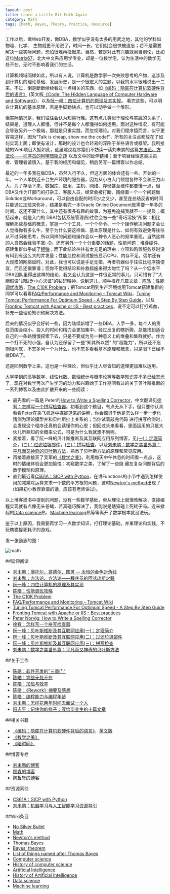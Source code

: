 ```yaml
---
layout: post
title: Learn a Little Bit Math Again
category: Math
tags: [Math, Bayes, Theory, Practice, Resource]
---
```


工作以后，做Web开发，做DBA，数学似乎没有太多的用武之地，其他的学科如物理、化学、 生物就更不用说了，时间一长，它们就会很快被遗忘；若不是需要解决一些实际问题，恐怕很难再捡起来。当然，若是对此有兴趣就另当别论，比如这位[Matrix67](http://www.matrix67.com/)，北大中文系应用学专业，却是一位数学宅，认为生活中的数学无处不在，无时不影响着我们的生活。

计算机领域同样如此，所以有人说，计算机是数学家一次失败思考的产物，这涉及到计算机的理论基础、发展历史，是一个很宏大的主题，以我的水平很难说出一二来。不过，倒是断断续续看过一点相关的东西，如[《编码：隐匿在计算机软硬件背后的语言》](http://book.douban.com/subject/4822685/) (英文版[《Code: The Hidden Language of Computer Hardware and Software》](http://www.amazon.com/Code-Language-Computer-Hardware-Software/dp/0735611319))，以及[阮一峰：四位计算机的原理及其实现](http://www.ruanyifeng.com/blog/2011/03/4-bit_computer.html)。 看完这些，可以明白计算机的基本原理，若是手脚勤快点，也可以动手做一个雏形。

但实际情况是，我们往往会认为知易行难。这有点儿类似于理论与实践的关系了，结果是，道理人人都懂，但并不是每个人都懂得如何运用。面对这种情况，有可能会导致另外一个极端，那就是只重实践，而忽视理论。对我们程序猿而言，似乎更容易这样，因为"Talk is cheap, show me the code!"，所有的关注点都放在了如何实现上面；即使有设计，那时的设计也会轻易的深陷于某些语言或框架。我所接触的Web项目大抵如此，这里建议程序猿们不妨读一读刘未鹏的这篇[方法论、方法论——程序员的阿喀琉斯之踵](http://mindhacks.cn/2008/10/29/methodology-for-programmers) 以及文中的延伸链接；至于项目经理这类决策者、管理者请慎入，基于我的经历和偏见，稍后另写一篇博客以作总结。

最近的一年多我在做DBA，虽然入行不久，但这方面的体会还有一些。开始的一年，一个人单挑近十台生产环境的服务器，因为从小白入门顿觉各种不会和压力山大，为了存活下来，数据库、应用、主机、网络、存储甚至硬件都要懂一点，但DBA又作为IT部门的打杂工、客服人员，经常会被打断、围绕着一个一个问题做Solution或Workaround，可以自由自配的时间少之又少，甚至连总结反省的时间只能通过加班来弥补，结果是看完一本Oracle Online Document就需要一年多的时间。这还不算什么，其中还有很多有趣的故事，为避免追捕我就不一一提及；概括起来，就是入门的 DBA(包括系统管理员)往往会被一些"奇巧淫技"所累：相比理解那些基础的概念，掌握一个个工具、一个个命令、一个个操作解决问题才会让人觉得你有多么牛，至于为什么要这样做、基本原理是什么、如何有效避免等往往从不过问和思考，所以同样的问题和操作会以一种令人恶心的频率重现，当然这样的人自然会经验丰富:-D。还有另外一个十分重要的话题，性能问题：堆叠硬件、搭建集群似乎成了[银弹](http://en.wikipedia.org/wiki/No_Silver_Bullet)；而下此结论往往有太充足的理由：立项和购置服务器时没有料到有这么大的并发量；性能监控和测试报告显示CPU、内存不足，偶尔还有大规模的网络延时。对此，我也可以说是手足无措，再者机器似乎往往比程序猿便宜，而且还很靠谱；但你不觉得结论和补救措施来得太匆忙了吗？从一个低水平DBA团队里得出这样的结论，我又会认为这是一件很正常的事儿，只可惜有了"大胆假设"却缺乏小心求证"的钻研精神。说到这儿，顺手推荐几篇文章：[陈皓：性能调优攻略](http://coolshell.cn/articles/7490.html)，[The C10K Problem](http://www.oschina.net/translate/c10k?cmp)；把Tomcat用到生产环境或用Tomcat搭建集群的同学可以看看[FAQ/Performance and Monitoring - Tomcat Wiki](http://wiki.apache.org/tomcat/FAQ/Performance_and_Monitoring)，[Tuning Tomcat Performance For Optimum Speed - A Step By Step Guide](http://www.mulesoft.com/tomcat-performance)，以及[Fronting Tomcat with Apache or IIS - Best practices](http://people.apache.org/~mturk/docs/article/ftwai.html)，说不定可以打打鸡血，补充一些理论知识和解决方法。

后来的情况似乎会好转一些，因为陆续新增了一些DBA，人手一多，每个人的责任范围会缩小，投入的时间和精力会更加集中，经过反复的瞎折腾，总能找到适合自己的一条路慢慢探索下去，只是不要成为另一种意义上的堆叠和集群就好。作为一个打不死的小强，自认为还保留了一些"知其所以然" 的"超能力"，所以还不忘刨根问底，不忘多问一个为什么，也不忘多看看基本原理和概念，只是眼下已经不做DBA了。

还是回到数学上来，这也是一种理论，但似乎比人尽皆知的道理更加难以运用。

大学学到的高等数学、线性代数、数理统计与概率论等等数学知识差不多已经忘光了，现在对数学再次产生学习的动力和兴趣始于工作期间看过的关于贝叶斯推断的一系列博客以及由此扩散开来的一些阅读：

* 最先看的一篇是 Peter的[How to Write a Spelling Corrector](http://norvig.com/spell-correct.html)，中文翻译见[徐宥：怎样写一个拼写检查器](http://blog.youxu.info/spell-correct.html)。初看到这个题目，有点无从下手，但只要你认真看看Peter在乘飞机途中娓娓道来的讲解，你会惊讶于他是怎么样一步一步化猜测为理论模型并和贝叶斯扯上关系的；当你试着敲完代码 进行拼写检测时，会发现这个程序还真的会读懂你的心思；但回过头来看看，里面运用的只是大伙儿所熟知的全概率公式，可是为什么我就想不到呢。
* 紧接着，看了阮一峰的贝叶斯推断及其互联网应用系列博客，见[(一)：定理简介](http://www.ruanyifeng.com/blog/2011/08/bayesian_inference_part_one.html)，[(二)：过滤垃圾邮件](http://www.ruanyifeng.com/blog/2011/08/bayesian_inference_part_two.html)，[(三)：拼写检查](http://www.ruanyifeng.com/blog/2012/10/spelling_corrector.html)，以及[刘未鹏：数学之美番外篇：平凡而又神奇的贝叶斯方法](http://mindhacks.cn/2008/09/21/the-magical-bayesian-method/)，熟悉了贝叶斯方法的原理和常见应用。
* 再接着直接买了吴军的[《数学之美》](http://book.douban.com/subject/10750155/)，利用每天中午休息的时间看一点点，这时的情绪体验会更加愉悦：初窥数学之美，了解了一些隐 藏在复杂问题背后的数学模型和原理。
* 直到最近看[CS61A：SICP with Python](http://www-inst.eecs.berkeley.edu/~cs61a/fa11/61a-python/content/www/index.html)，在讲Functions的小节中遇到怎样使用加减乘除运算来求一个数的平方根的问题，这时[Newton's method](http://en.wikipedia.org/wiki/Newton's_method)出现了(如果初小教育靠谱的话，应该有老师讲过)。 

以上博客或书中提到的问题，没有一些数学基础，单从理论上就很难解决，直接编程实现就有点像无头苍蝇，若真碰巧解决了，我能说是瞎猫碰上死耗子吗。近来掀起的[Data science](http://en.wikipedia.org/wiki/Data_science)热、[Machine learning](http://en.wikipedia.org/wiki/Machine_learning)热等等离开了数学根本就没法玩。

鉴于以上原因，我需要再学习一点数学知识，打打理论基础，并重理论和实践，不玩瞎猫捉死耗子的游戏。

发一张励志的图：

![math](http://ww3.sinaimg.cn/large/6628711bjw1eb7vwrw3dfj20az0c4wfi.jpg)

##延伸阅读

* [刘未鹏：康托尔、哥德尔、图灵 -- 永恒的金色对角线](http://mindhacks.cn/2006/10/15/cantor-godel-turing-an-eternal-golden-diagonal/)
* [刘未鹏：方法论、方法论——程序员的阿喀琉斯之踵](http://mindhacks.cn/2008/10/29/methodology-for-programmers) 
* [阮一峰：四位计算机的原理及其实现](http://www.ruanyifeng.com/blog/2011/03/4-bit_computer.html)
* [陈皓：性能调优攻略](http://coolshell.cn/articles/7490.html)
* [The C10K Problem](http://www.oschina.net/translate/c10k?cmp)
* [FAQ/Performance and Monitoring - Tomcat Wiki](http://wiki.apache.org/tomcat/FAQ/Performance_and_Monitoring)
* [Tuning Tomcat Performance For Optimum Speed - A Step By Step Guide](http://www.mulesoft.com/tomcat-performance)
* [Fronting Tomcat with Apache or IIS - Best practices](http://people.apache.org/~mturk/docs/article/ftwai.html)
* [Peter Norvig: How to Write a Spelling Corrector](http://norvig.com/spell-correct.html)
* [徐宥：怎样写一个拼写检查器](http://blog.youxu.info/spell-correct.html)
* [阮一峰：贝叶斯推断及其互联网应用(一)：定理简介](http://www.ruanyifeng.com/blog/2011/08/bayesian_inference_part_one.html)
* [阮一峰：贝叶斯推断及其互联网应用(二)：过滤垃圾邮件](http://www.ruanyifeng.com/blog/2011/08/bayesian_inference_part_two.html)
* [阮一峰：贝叶斯推断及其互联网应用(三)：拼写检查](http://www.ruanyifeng.com/blog/2012/10/spelling_corrector.html)
* [刘未鹏：数学之美番外篇：平凡而又神奇的贝叶斯方法](http://mindhacks.cn/2008/09/21/the-magical-bayesian-method/)

##关于工作

* [陈皓：软件开发的"三重门"](http://coolshell.cn/articles/6526.html)
* [陈皓：挑战无处不在](http://coolshell.cn/articles/7048.html)
* [陈皓：加班与效率](http://coolshell.cn/articles/10217.html)
* [陈皓：《Rework》摘要及感想](http://coolshell.cn/articles/9156.html)
* [陈皓：编程能力与编程年龄](http://coolshell.cn/articles/10688.html)
* [刘未鹏：怎样花两年时间去面试一个人](http://mindhacks.cn/2011/11/04/how-to-interview-a-person-for-two-years/)
* [阳志平：记住你的样子：写给毕业生的十篇文章](http://www.yangzhiping.com/psy/remember-who-you-are.html)

##相关书籍

* [《编码：隐匿在计算机软硬件背后的语言》](http://book.douban.com/subject/4822685/)，[英文版](http://www.amazon.com/Code-Language-Computer-Hardware-Software/dp/0735611319)
* [《数学之美》](http://book.douban.com/subject/10750155/)
* [《暗时间》](http://book.douban.com/subject/6709809/)

##博客专栏

* [刘未鹏的博客](http://mindhacks.cn/)
* [顾森的博客](http://www.matrix67.com/)
* [陶哲轩的博客](http://terrytao.wordpress.com/)

##资源索引

* [CS61A：SICP with Python](http://www-inst.eecs.berkeley.edu/~cs61a/fa11/61a-python/content/www/index.html)
* [刘未鹏：机器学习与人工智能学习资源导引](http://mindhacks.cn/2008/09/11/machine-learning-and-ai-resources/)

##Wiki条目

* [No Silver Bullet](http://en.wikipedia.org/wiki/No_Silver_Bullet)
* [Math](http://en.wikipedia.org/wiki/Math)
* [Newton's method](http://en.wikipedia.org/wiki/Newton's_method)
* [Thomas Bayes](http://en.wikipedia.org/wiki/Thomas_Bayes)
* [Bayes' theorem](http://en.wikipedia.org/wiki/Bayes%27_theorem)
* [List of things named after Thomas Bayes](http://en.wikipedia.org/wiki/List_of_things_named_after_Thomas_Bayes)
* [Computer science](http://en.wikipedia.org/wiki/Computer_science)
* [History of computer science](http://en.wikipedia.org/wiki/History_of_computer_science)
* [Artificial Intelligence](http://en.wikipedia.org/wiki/Artificial_intelligence)
* [History of Artificial Intelligence](http://en.wikipedia.org/wiki/History_of_artificial_intelligence)
* [Data science](http://en.wikipedia.org/wiki/Data_science)
* [Machine learning](http://en.wikipedia.org/wiki/Machine_learning)
